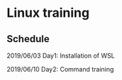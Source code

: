 # Linux training

## Schedule
2019/06/03 Day1: Installation of WSL

2019/06/10 Day2: Command training
